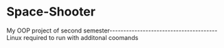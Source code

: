 # Space-Shooter
My OOP project of second semester---------------------------------------Linux required to run with additonal coomands



